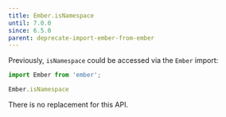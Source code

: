 ```yaml
---
title: Ember.isNamespace
until: 7.0.0
since: 6.5.0
parent: deprecate-import-ember-from-ember
---
```



Previously, `isNamespace` could be accessed via the `Ember` import:
```js
import Ember from 'ember';

Ember.isNamespace
```

There is no replacement for this API.
